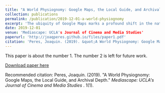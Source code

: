 ```yaml
---
title: "A World Physiognomy: Google Maps, the Local Guide, and Archival Depth"
collection: publications
permalink: /publication/2019-12-01-a-world-physiognomy
excerpt: 'The ubiquity of Google Maps marks a profound shift in the nature and accessibility of map-making and mapreading tools. This is particularly true of its Google Street View service, in which hyperlink-studded panoramas are sutured into a navigable palimpsest of photographs, descriptions, and social interaction. Behind this newfound immersion is a massive photographic archive, which revives the totalizing intent and flawed classificatory practices of Alphonse Bertillon and the first photographic filing system. Both construct the image of a coherent whole via the reduction of identity, whether personal or local, to an ensemble of forced portraiture and physical description. This simplification rationalizes a program of surveillance, but the Google Local Guide community suggests an alternate local-archival capacity within the Maps platforms.'
date: 2019-12-01
venue: 'Mediascape: UCLA's Journal of Cinema and Media Studies'
paperurl: 'http://joaqperes.github.io/files/paper1.pdf'
citation: 'Peres, Joaquin. (2019). &quot;A World Physiognomy: Google Maps, the Local Guide, and Archival Depth.&quot; <i>Journal 1</i>. 1(1).'
---
```

This paper is about the number 1. The number 2 is left for future work.

[Download paper here](http://joaqperes.github.io/files/paper1.pdf)

Recommended citation: Peres, Joaquin. (2019). "A World Physiognomy: Google Maps, the Local Guide, and Archival Depth." <i>Mediascape: UCLA's Journal of Cinema and Media Studies </i>. 1(1).

